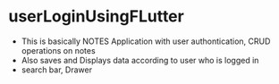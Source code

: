 # userLoginUsingFLutter
- This is basically NOTES Application with user authontication, CRUD operations on notes
- Also saves and Displays data according to user who is logged in
- search bar, Drawer
